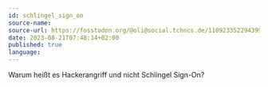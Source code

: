 ```yaml
---
id: schlingel_sign_on
source-name: 
source-url: https://fosstodon.org/@oli@social.tchncs.de/110923352294399013
date: 2023-08-21T07:48:14+02:00
published: true
language:
---
```


Warum heißt es Hackerangriff und nicht Schlingel Sign-On?

